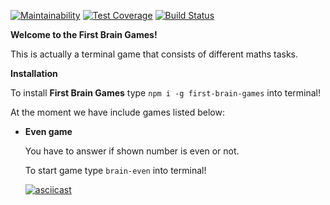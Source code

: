 [![Maintainability](https://api.codeclimate.com/v1/badges/b1e9bd640f2e55af04eb/maintainability)](https://codeclimate.com/github/Yekku/project-lvl1-s328/maintainability) [![Test Coverage](https://api.codeclimate.com/v1/badges/b1e9bd640f2e55af04eb/test_coverage)](https://codeclimate.com/github/Yekku/project-lvl1-s328/test_coverage) [![Build Status](https://travis-ci.org/Yekku/project-lvl1-s328.svg?branch=master)](https://travis-ci.org/Yekku/project-lvl1-s328)

**Welcome to the First Brain Games!**

This is actually a terminal game that consists of different maths tasks. 

**Installation**

To install **First Brain Games** type ```npm i -g first-brain-games``` into terminal!

At the moment we have include games listed below:

- **Even game**

  You have to answer if shown number is even or not.

  To start game type ```brain-even``` into terminal!

  [![asciicast](https://asciinema.org/a/1P1LjdGJptv2lLQTnpJG9qSdk.png)](https://asciinema.org/a/1P1LjdGJptv2lLQTnpJG9qSdk)